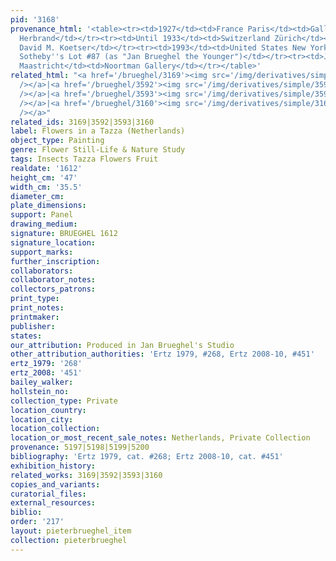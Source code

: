 ```yaml
---
pid: '3168'
provenance_html: '<table><tr><td>1927</td><td>France Paris</td><td>Gallery of Jacques
  Herbrand</td></tr><tr><td>Until 1933</td><td>Switzerland Zürich</td><td>Gallery
  David M. Koetser</td></tr><tr><td>1993</td><td>United States New York NY</td><td>Sale
  Sotheby''s Lot #87 (as "Jan Brueghel the Younger")</td></tr><tr><td>Jan 15 1995</td><td>Netherlands
  Maastricht</td><td>Noortman Gallery</td></tr></table>'
related_html: "<a href='/brueghel/3169'><img src='/img/derivatives/simple/3169/thumbnail.jpg'
  /></a>|<a href='/brueghel/3592'><img src='/img/derivatives/simple/3592/thumbnail.jpg'
  /></a>|<a href='/brueghel/3593'><img src='/img/derivatives/simple/3593/thumbnail.jpg'
  /></a>|<a href='/brueghel/3160'><img src='/img/derivatives/simple/3160/thumbnail.jpg'
  /></a>"
related_ids: 3169|3592|3593|3160
label: Flowers in a Tazza (Netherlands)
object_type: Painting
genre: Flower Still-Life & Nature Study
tags: Insects Tazza Flowers Fruit
realdate: '1612'
height_cm: '47'
width_cm: '35.5'
diameter_cm:
plate_dimensions:
support: Panel
drawing_medium:
signature: BRUEGHEL 1612
signature_location:
support_marks:
further_inscription:
collaborators:
collaborator_notes:
collectors_patrons:
print_type:
print_notes:
printmaker:
publisher:
states:
our_attribution: Produced in Jan Brueghel's Studio
other_attribution_authorities: 'Ertz 1979, #268, Ertz 2008-10, #451'
ertz_1979: '268'
ertz_2008: '451'
bailey_walker:
hollstein_no:
collection_type: Private
location_country:
location_city:
location_collection:
location_or_most_recent_sale_notes: Netherlands, Private Collection
provenance: 5197|5198|5199|5200
bibliography: 'Ertz 1979, cat. #268; Ertz 2008-10, cat. #451'
exhibition_history:
related_works: 3169|3592|3593|3160
copies_and_variants:
curatorial_files:
external_resources:
biblio:
order: '217'
layout: pieterbrueghel_item
collection: pieterbrueghel
---
```

